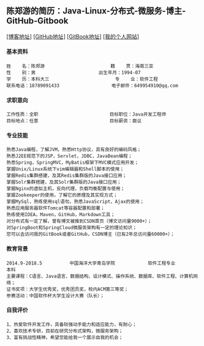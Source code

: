 ## 陈郑游的简历：Java-Linux-分布式-微服务-博主-GitHub-Gitbook
[[博客地址]](http://blog.csdn.net/javawebrookie "我的博客")
[[GitHub地址]](https://github.com/AndyCZY/ "我的GitHub")
[[GitBook地址]](https://www.gitbook.com/@chenzhengyou "我的开源书")
[[我的个人网站]](https://andyczy.github.io/ "我的个人网站")





#### 基本资料
 
    姓    名：陈郑游                        籍    贯：海南三亚   
    性    别：男		               出生年月：1994-07  
    学    历：本科大三	                       专    业：软件工程    
    联系电话：18789091433	               电子邮件：649954910@qq.com 

#### 求职意向
 
    工作性质：全职                          目标职位：Java开发工程师    
    目标地点：任意                          目标薪资：面议	    


#### 专业技能
    熟悉Java编程，了解JVM，熟悉Http协议，具有良好的编码风格；
    熟悉J2EE规范下的JSP，Servlet，JDBC，JavaBean编程；
    熟悉Spring，SpringMVC，MyBatis框架下MVC模式应用开发；
    掌握Unix/Linux系统下vim编辑器和Shell脚本的使用；
    掌握Redis集群搭建，及其Redis集群版的Java接口应用；
    掌握Solr集群搭建，及其Solr集群版的Java接口应用；
    掌握Nginx的虚拟主机，反向代理，负载均衡配置与使用；
    掌握Zookeeper的使用，了解它的原理及其实现方式；
    掌握MySql，熟练使用sql语句，熟悉JavaScript，Ajax的使用；
    熟悉应用服务器软件Tomcat等容器配置和部署；
    熟练使用IDEA，Maven，GitHub，Markdown工具；
    对分布式有一定了解，曾有博文被推到CSDN首页（博文访问量9000+）；
    对SpringBoot和SpringCloud微服务架构有一定的理论知识；
    您可以去访问我的GitBook或者GitHub，CSDN博主（已有2年总访问量60000+）；
    





#### 教育背景
 
    2014.9-2018.5          中国海洋大学青岛学院          	 软件工程专业          	   本科
    主要课程：C语言、Java语言、数据结构、设计模式、操作系统、数据库、软件工程、计算机网络；
    证书奖项：大学生优秀奖，优秀团员奖，校内ACM第三等奖；
    参赛活动：中国软件杯大学生设计大赛（队长）；


#### 自我评价
 
    1、热爱软件开发工作，具备较强动手能力和适应能力，有耐心；
    2、喜欢技术专研，目前在研究分布式架构，微服务架构；
    3、富有挑战性精神，希望您能给我一个展示自我的机会；







